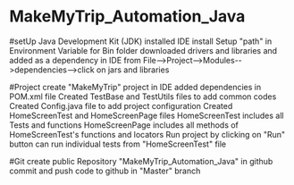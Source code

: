 # MakeMyTrip_Automation_Java

#setUp
Java Development Kit (JDK) installed
IDE install
Setup "path" in Environment Variable for Bin folder
downloaded drivers and libraries and added as a dependency in IDE from File-->Project-->Modules-->dependencies-->click on jars and libraries

#Project
create "MakeMyTrip" project in IDE
added dependencies in POM.xml file
Created TestBase and TestUtils files to add common codes
Created Config.java file to add project configuration
Created HomeScreenTest and HomeScreenPage files 
HomeScreenTest includes all Tests and functions
HomeScreenPage includes all methods of HomeScreenTest's functions and locators
Run project by clicking on "Run" button 
can run individual tests from "HomeScreenTest" file

#Git
create public Repository "MakeMyTrip_Automation_Java" in github
commit and push code to github in "Master" branch




